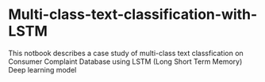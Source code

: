 # Multi-class-text-classification-with-LSTM
This notbook describes a case study of multi-class text classfication on Consumer Complaint Database using LSTM (Long Short Term Memory) Deep learning model

